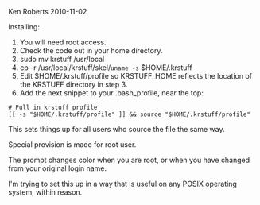 Ken Roberts 2010-11-02

Installing:

1. You will need root access.
2. Check the code out in your home directory.
3. sudo mv krstuff /usr/local
5. cp -r /usr/local/krstuff/skel/`uname -s` $HOME/.krstuff
6. Edit $HOME/.krstuff/profile so KRSTUFF_HOME reflects the location of the KRSTUFF directory in step 3.
7. Add the next snippet to your .bash_profile, near the top:

```
# Pull in krstuff profile
[[ -s "$HOME/.krstuff/profile" ]] && source "$HOME/.krstuff/profile"
```

This sets things up for all users who source the file the same way.

Special provision is made for root user.

The prompt changes color when you are root, or when you have changed from your original login name.

I'm trying to set this up in a way that is useful on any POSIX operating system, within reason.
